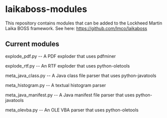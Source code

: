 # laikaboss-modules
This repository contains modules that can be added to the Lockheed Martin Laika BOSS framework. See here: https://github.com/lmco/laikaboss

Current modules
---
explode_pdf.py -- A PDF exploder that uses pdfminer

explode_rtf.py -- An RTF exploder that uses python-oletools

meta_java_class.py -- A Java class file parser that uses python-javatools

meta_histogram.py -- A textual histogram parser

meta_java_manifest.py -- A Java manifest file parser that uses python-javatools

meta_olevba.py -- An OLE VBA parser that uses python-oletools
